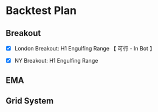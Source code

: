 # Backtest Plan

## Breakout 
- [x] London Breakout: H1 Engulfing Range 【 可行 - In Bot 】
- [x] NY Breakout: H1 Engulfing Range 


## EMA

## Grid System
